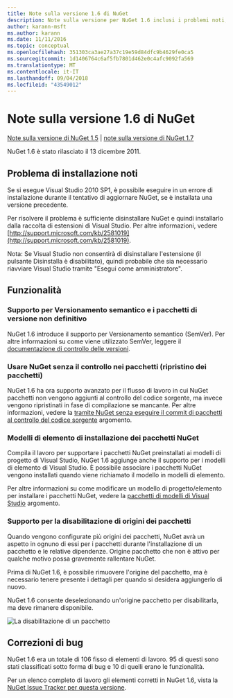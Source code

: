 ```yaml
---
title: Note sulla versione 1.6 di NuGet
description: Note sulla versione per NuGet 1.6 inclusi i problemi noti, correzioni di bug, funzionalità aggiunte e dcr.
author: karann-msft
ms.author: karann
ms.date: 11/11/2016
ms.topic: conceptual
ms.openlocfilehash: 351303ca3ae27a37c19e59d84dfc9b4629fe0ca5
ms.sourcegitcommit: 1d1406764c6af5fb7801d462e0c4afc9092fa569
ms.translationtype: MT
ms.contentlocale: it-IT
ms.lasthandoff: 09/04/2018
ms.locfileid: "43549012"
---
```

 # <a name="nuget-16-release-notes"></a>Note sulla versione 1.6 di NuGet

[Note sulla versione di NuGet 1.5](../release-notes/nuget-1.5.md) | [note sulla versione di NuGet 1.7](../release-notes/nuget-1.7.md)

NuGet 1.6 è stato rilasciato il 13 dicembre 2011.

## <a name="known-installation-issue"></a>Problema di installazione noti
Se si esegue Visual Studio 2010 SP1, è possibile eseguire in un errore di installazione durante il tentativo di aggiornare NuGet, se è installata una versione precedente.

Per risolvere il problema è sufficiente disinstallare NuGet e quindi installarlo dalla raccolta di estensioni di Visual Studio.  Per altre informazioni, vedere [http://support.microsoft.com/kb/2581019](http://support.microsoft.com/kb/2581019).

Nota: Se Visual Studio non consentirà di disinstallare l'estensione (il pulsante Disinstalla è disabilitato), quindi probabile che sia necessario riavviare Visual Studio tramite "Esegui come amministratore".

## <a name="features"></a>Funzionalità

### <a name="support-for-semantic-versioning-and-prerelease-packages"></a>Supporto per Versionamento semantico e i pacchetti di versione non definitivo
NuGet 1.6 introduce il supporto per Versionamento semantico (SemVer). Per altre informazioni su come viene utilizzato SemVer, leggere il [documentazione di controllo delle versioni](../create-packages/prerelease-packages.md).

### <a name="using-nuget-without-checking-in-packages-package-restore"></a>Usare NuGet senza il controllo nei pacchetti (ripristino dei pacchetti)
NuGet 1.6 ha ora supporto avanzato per il flusso di lavoro in cui NuGet pacchetti non vengono aggiunti al controllo del codice sorgente, ma invece vengono ripristinati in fase di compilazione se mancante. Per altre informazioni, vedere la [tramite NuGet senza eseguire il commit di pacchetti al controllo del codice sorgente](../consume-packages/packages-and-source-control.md) argomento.

### <a name="item-templates-that-install-nuget-packages"></a>Modelli di elemento di installazione dei pacchetti NuGet
Compila il lavoro per supportare i pacchetti NuGet preinstallati ai modelli di progetto di Visual Studio, NuGet 1.6 aggiunge anche il supporto per i modelli di elemento di Visual Studio. È possibile associare i pacchetti NuGet vengono installati quando viene richiamato il modello in modelli di elemento.

Per altre informazioni su come modificare un modello di progetto/elemento per installare i pacchetti NuGet, vedere la [pacchetti di modelli di Visual Studio](../visual-studio-extensibility/visual-studio-templates.md) argomento.

### <a name="support-for-disabling-package-sources"></a>Supporto per la disabilitazione di origini dei pacchetti
Quando vengono configurate più origini dei pacchetti, NuGet avrà un aspetto in ognuno di essi per i pacchetti durante l'installazione di un pacchetto e le relative dipendenze. Origine pacchetto che non è attivo per qualche motivo possa gravemente rallentare NuGet.

Prima di NuGet 1.6, è possibile rimuovere l'origine del pacchetto, ma è necessario tenere presente i dettagli per quando si desidera aggiungerlo di nuovo.

NuGet 1.6 consente deselezionando un'origine pacchetto per disabilitarla, ma deve rimanere disponibile.

![La disabilitazione di un pacchetto](./media/package-source-with-disabled-source.png)

## <a name="bug-fixes"></a>Correzioni di bug
NuGet 1.6 era un totale di 106 fisso di elementi di lavoro. 95 di questi sono stati classificati sotto forma di bug e 10 di quelli erano le funzionalità.

Per un elenco completo di lavoro gli elementi corretti in NuGet 1.6, vista la [NuGet Issue Tracker per questa versione](http://nuget.codeplex.com/workitem/list/advanced?keyword=&status=Closed&type=All&priority=All&release=NuGet%201.6&assignedTo=All&component=All&sortField=Votes&sortDirection=Descending&page=0).
